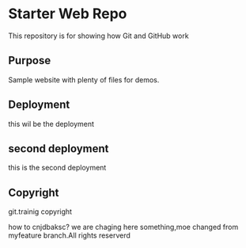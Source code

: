 # Starter Web Repo

This repository is for showing how Git and GitHub work

## Purpose

Sample website with plenty of files for demos.

## Deployment
this wil be the deployment

## second  deployment
this is the second deployment

## Copyright 

git.trainig
copyright 

how to cnjdbaksc?
we are chaging here something,moe changed from myfeature branch.All rights reserverd

